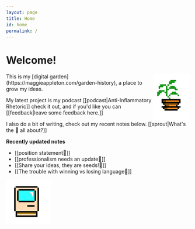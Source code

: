 ```yaml
---
layout: page
title: Home
id: home
permalink: /
---
```


# Welcome!

<img src = "/assets/potted-plant.png" style = "float: right" alt="Potted Plant"/>
This is my [digital garden](https://maggieappleton.com/garden-history), a place to grow my ideas.

My latest project is my podcast [[podcast|Anti-Inflammatory Rhetoric]] check it out, and if you'd like you can [[feedback|leave some feedback here.]]

I also do a bit of writing, check out my recent notes below.
[[sprout|What's the 🌱 all about?]]

<strong>Recently updated notes</strong>
<ul>
  <li>
    [[position statement🌱]]
  </li>
  <li>
    [[professionalism needs an update🌰]]
  </li>
  <li>
    [[Share your ideas, they are seeds!🌱]]
  </li>
  <li>
    [[The trouble with winning vs losing language🌱]]
  </li>
</ul>


![Mac Plus](/assets/mac.png)
